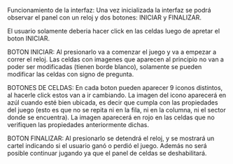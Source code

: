 Funcionamiento de la interfaz: Una vez inicializada la interfaz se podrá observar el panel con un reloj y dos botones: INICIAR y FINALIZAR.

El usuario solamente deberia hacer click en las celdas luego de apretar el boton INICIAR.

BOTON INICIAR: Al presionarlo va a comenzar el juego y va a empezar a correr el reloj. Las celdas con imagenes que aparecen al principio no van a poder ser modificadas
(tienen borde blanco), solamente se pueden modificar las celdas con signo de pregunta.

BOTONES DE CELDAS: En cada boton pueden aparecer 9 iconos distintos, al hacerle click estos van a ir cambiando. La imagen del icono aparecerá en azúl cuando esté bien ubicada,
es decir que cumpla con las propiedades del juego (esto es que no se repita ni en la fila, ni en la columna, ni el sector donde se encuentra). La imagen aparecerá en rojo en 
las celdas que no verifiquen las propiedades anteriormente dichas.

BOTON FINALIZAR: Al presionarlo se detendrá el reloj, y se mostrará un cartel indicando si el usuario ganó o perdió el juego. Además no será posible continuar jugando ya que 
el panel de celdas se deshabilitará.

